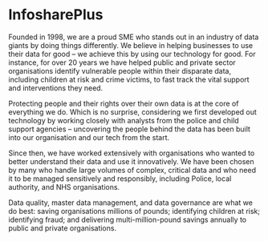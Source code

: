 # InfosharePlus

Founded in 1998, we are a proud SME who stands out in an industry of data giants by doing things differently. We believe in helping businesses to use their data for good – we achieve this by using our technology for good. For instance, for over 20 years we have helped public and private sector organisations identify vulnerable people within their disparate data, including children at risk and crime victims, to fast track the vital support and interventions they need.

Protecting people and their rights over their own data is at the core of everything we do. Which is no surprise, considering we first developed out technology by working closely with analysts from the police and child support agencies – uncovering the people behind the data has been built into our organisation and our tech from the start.

Since then, we have worked extensively with organisations who wanted to better understand their data and use it innovatively. We have been chosen by many who handle large volumes of complex, critical data and who need it to be managed sensitively and responsibly, including Police, local authority, and NHS organisations.

Data quality, master data management, and data governance are what we do best: saving organisations millions of pounds; identifying children at risk; identifying fraud; and delivering multi-million-pound savings annually to public and private organisations.
